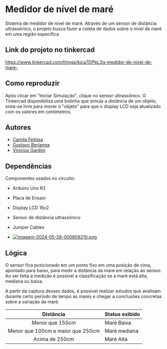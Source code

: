 
# Medidor de nível de maré

Sistema de medidor de nível de maré. Através de um sensor de distância ultrassônico, o projeto busca fazer a coleta de dados sobre o nível da maré em uma região específica

## Link do projeto no tinkercad

https://www.tinkercad.com/things/kjca7DPbL3g-medidor-de-nivel-de-mare-

## Como reproduzir

Após clicar em "Iniciar Simulação", clique no sensor ultrassônico. O Tinkercad disponibiliza uma bolinha que simula a distância de um objeto, sinta-se livre para mover o "objeto" para que o display LCD seja atualizado com os valores em centímetros.

## Autores
- [Camila Feitosa](https://github.com/camfeitosa)
- [Gustavo Berlanga](https://www.github.com/berla1)
- [Vinicius Gardim](https://www.github.com/gardim1)

## Dependências

Componentes usados no circuito: 

- Arduino Uno R3
- Placa de Ensaio
- Display LCD 16x2
- Sensor de distância ultrassônico
- Jumper Cables

- [![imagem-2024-05-28-000806210.png](https://i.postimg.cc/brjwpBrz/imagem-2024-05-28-000806210.png)](https://postimg.cc/LYNpVvj7)

## Lógica

O sensor fica posicionado em um ponto fixo em uma posição de cima, apontado para baixo, para medir a distância da maré em relação ao sensor. Ao ser feita a medição é possível a classificação se a maré está alta, mediana ou baixa.

A partir da captura desses dados, é possível realizar estudos que analisam durante certo período de tempo as marés e chegar a conclusões concretas sobre a variação da maré.


| Distância | Status exibido |
|:----:| ----------------- | 
|Menor que 150cm| Maré Baixa |
|Menor que 100cm e maior que 250cm| Maré mediana | 
|Acima de 250cm| Maré Alta | 
